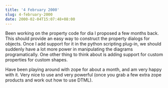 ```yaml
---
title: '4 February 2000'
slug: 4-february-2000
date: 2000-02-04T15:07:48+08:00
---
```


Been working on the property code for dia I proposed a
few months back. This should provide an easy way to
construct the property dialogs for objects. Once I add
support for it in the python scripting plug-in, we should
suddenly have a lot more power in manipulating the diagrams
programatically. One other thing to think about is adding
support for custom properties for custom shapes.

Have been playing around with zope for about a month, and
am very happy with it. Very nice to use and very powerful
(once you grab a few extra zope products and work out how to
use DTML).
